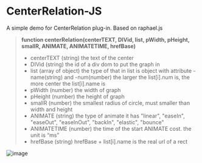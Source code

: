 CenterRelation-JS
=================

A simple demo for CenterRelation plug-in. Based on raphael.js 


>  **function centerRelation(centerTEXT, DIVid, list, pWidth, pHeight, smallR, ANIMATE, ANIMATETIME, hrefBase)**
>    - centerTEXT (string) the text of the center
>    - DIVid (string) the id of a div dom to put the graph in
>    - list (array of object) the type of that in list is object with attribute -name(string) and -num(number) the larger the list[i].num is, the more center the list[i].name is 
>    - pWidth (number) the width of graph
>    - pHeight (number) the height of graph
>    - smallR (number) the smallest radius of circle, must smaller than width and height 
>    - ANIMATE (string) the type of animate it has "linear", "easeIn", "easeOut", "easeInOut", "backIn", "elastic", "bounce"
>    - ANIMATETIME (number) the time of the start ANIMATE cost. the unit is “ms”
>    - hrefBase (string) hrefBase + list[i].name is the real url of a rect

![image](https://github.com/huangm-fat/CenterRelation-JS/blob/master/img/centerRelation-0.png?raw=true)

